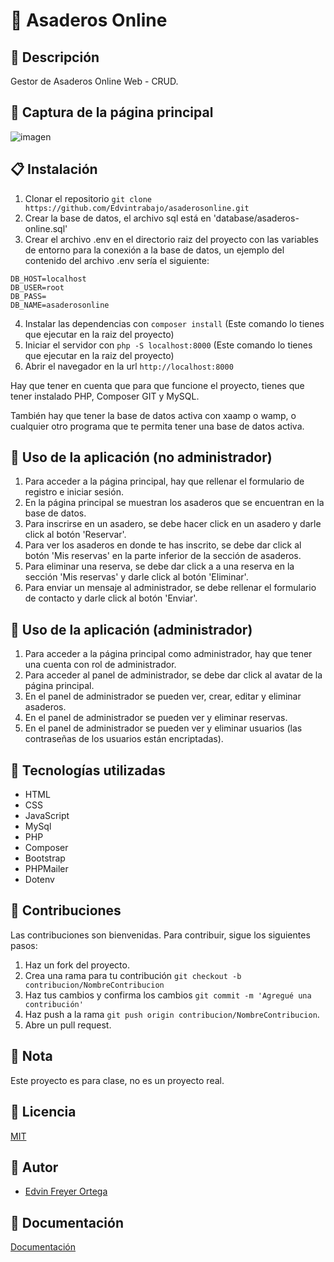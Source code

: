 ﻿# 📌 Asaderos Online

## 📝 Descripción
Gestor de Asaderos Online Web - CRUD.

## 🔸 Captura de la página principal
![imagen](https://user-images.githubusercontent.com/74573542/214897302-28bda8ef-b592-4f3d-8f4c-499b83092bf8.png)

## 📋 Instalación
1. Clonar el repositorio `git clone https://github.com/Edvintrabajo/asaderosonline.git`
2. Crear la base de datos, el archivo sql está en 'database/asaderos-online.sql'
3. Crear el archivo .env en el directorio raiz del proyecto con las variables de entorno para la conexión a la base de datos, un ejemplo del contenido del archivo .env sería el siguiente:
```
DB_HOST=localhost
DB_USER=root
DB_PASS=
DB_NAME=asaderosonline
```
4. Instalar las dependencias con `composer install` (Este comando lo tienes que ejecutar en la raiz del proyecto)
5. Iniciar el servidor con `php -S localhost:8000` (Este comando lo tienes que ejecutar en la raiz del proyecto)
6. Abrir el navegador en la url `http://localhost:8000`

Hay que tener en cuenta que para que funcione el proyecto, tienes que tener instalado PHP, Composer GIT y MySQL.

También hay que tener la base de datos activa con xaamp o wamp, o cualquier otro programa que te permita tener una base de datos activa.

## 📌 Uso de la aplicación (no administrador)
1. Para acceder a la página principal, hay que rellenar el formulario de registro e iniciar sesión.
2. En la página principal se muestran los asaderos que se encuentran en la base de datos.
3. Para inscrirse en un asadero, se debe hacer click en un asadero y darle click al botón 'Reservar'.
4. Para ver los asaderos en donde te has inscrito, se debe dar click al botón 'Mis reservas' en la parte inferior de la sección de asaderos.
5. Para eliminar una reserva, se debe dar click a a una reserva en la sección 'Mis reservas' y darle click al botón 'Eliminar'.
6. Para enviar un mensaje al administrador, se debe rellenar el formulario de contacto y darle click al botón 'Enviar'.

## 📌 Uso de la aplicación (administrador)
1. Para acceder a la página principal como administrador, hay que tener una cuenta con rol de administrador.
2. Para acceder al panel de administrador, se debe dar click al avatar de la página principal.
3. En el panel de administrador se pueden ver, crear, editar y eliminar asaderos.
4. En el panel de administrador se pueden ver y eliminar reservas.
5. En el panel de administrador se pueden ver y eliminar usuarios (las contraseñas de los usuarios están encriptadas).

## 📌 Tecnologías utilizadas
- HTML
- CSS
- JavaScript
- MySql
- PHP
- Composer
- Bootstrap
- PHPMailer
- Dotenv

## 📌 Contribuciones
Las contribuciones son bienvenidas. Para contribuir, sigue los siguientes pasos:
1. Haz un fork del proyecto.
2. Crea una rama para tu contribución `git checkout -b contribucion/NombreContribucion`
3. Haz tus cambios y confirma los cambios `git commit -m 'Agregué una contribución'`
4. Haz push a la rama `git push origin contribucion/NombreContribucion`.
5. Abre un pull request.

## 📌 Nota
Este proyecto es para clase, no es un proyecto real.

## 📌 Licencia
[MIT](https://choosealicense.com/licenses/mit/)

## 📌 Autor
- [Edvin Freyer Ortega](https://github.com/Edvintrabajo)

## 📌 Documentación
[Documentación](https://asaderosonline.herokuapp.com/docs/html/index.html)
